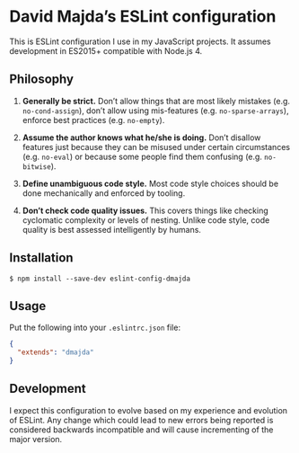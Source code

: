 # David Majda’s ESLint configuration

This is ESLint configuration I use in my JavaScript projects. It assumes
development in ES2015+ compatible with Node.js 4.

## Philosophy

  1. **Generally be strict.** Don’t allow things that are most likely mistakes
     (e.g. `no-cond-assign`), don’t allow using mis-features (e.g.
     `no-sparse-arrays`), enforce best practices (e.g. `no-empty`).

  2. **Assume the author knows what he/she is doing.** Don’t disallow features
     just because they can be misused under certain circumstances (e.g.
     `no-eval`) or because some people find them confusing (e.g. `no-bitwise`).

  3. **Define unambiguous code style.** Most code style choices should be done
     mechanically and enforced by tooling.

  4. **Don’t check code quality issues.** This covers things like checking
     cyclomatic complexity or levels of nesting. Unlike code style, code quality
     is best assessed intelligently by humans.

## Installation

```console
$ npm install --save-dev eslint-config-dmajda
```

## Usage

Put the following into your `.eslintrc.json` file:

```json
{
  "extends": "dmajda"
}
```

## Development

I expect this configuration to evolve based on my experience and evolution of
ESLint. Any change which could lead to new errors being reported is considered
backwards incompatible and will cause incrementing of the major version.
